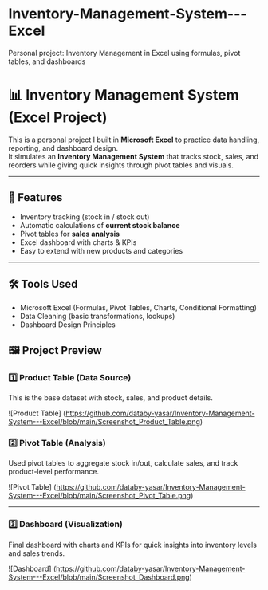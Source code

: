 # Inventory-Management-System---Excel
Personal project: Inventory Management in Excel using formulas, pivot tables, and dashboards

# 📊 Inventory Management System (Excel Project)

This is a personal project I built in **Microsoft Excel** to practice data handling, reporting, and dashboard design.  
It simulates an **Inventory Management System** that tracks stock, sales, and reorders while giving quick insights through pivot tables and visuals.

---

## 🚀 Features
- Inventory tracking (stock in / stock out)
- Automatic calculations of **current stock balance**
- Pivot tables for **sales analysis**
- Excel dashboard with charts & KPIs
- Easy to extend with new products and categories

---

## 🛠️ Tools Used
- Microsoft Excel (Formulas, Pivot Tables, Charts, Conditional Formatting)
- Data Cleaning (basic transformations, lookups)
- Dashboard Design Principles


## 🖼 Project Preview  

### 1️⃣ Product Table (Data Source)  
This is the base dataset with stock, sales, and product details.  

![Product Table] (https://github.com/databy-yasar/Inventory-Management-System---Excel/blob/main/Screenshot_Product_Table.png)

### 2️⃣ Pivot Table (Analysis)  
Used pivot tables to aggregate stock in/out, calculate sales, and track product-level performance.  

![Pivot Table] (https://github.com/databy-yasar/Inventory-Management-System---Excel/blob/main/Screenshot_Pivot_Table.png)

---

### 3️⃣ Dashboard (Visualization)  
Final dashboard with charts and KPIs for quick insights into inventory levels and sales trends.  

![Dashboard] (https://github.com/databy-yasar/Inventory-Management-System---Excel/blob/main/Screenshot_Dashboard.png) 
